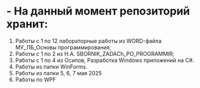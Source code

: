 # - На данный момент репозиторий хранит: 
1. Работы с 1 по 12 лабораторные работы из WORD-файла МУ_ЛБ_Основы программирования;
2. Работы с 1 по 2 из Н.А. SBORNIK_ZADACh_PO_PROGRAMMIR;
3. Работы с 1 по 4 из Осипов, Разработка Windows приложений на C#.
4. Работы из папки WinForms.
5. Работы из папки 5, 6, 7 мая 2025
6. Работы по WPF
